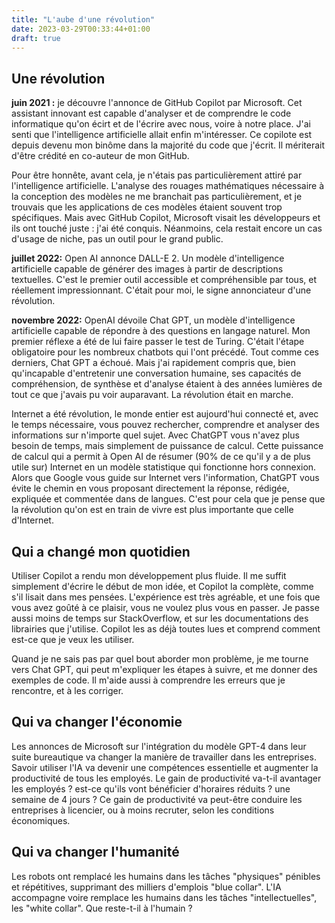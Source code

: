 ```yaml
---
title: "L'aube d'une révolution"
date: 2023-03-29T00:33:44+01:00
draft: true
---
```


## Une révolution

__juin 2021 :__ je découvre l'annonce de GitHub Copilot par Microsoft. Cet assistant innovant est capable d'analyser et de comprendre le code informatique qu'on écirt et de l'écrire avec nous, voire à notre place. J'ai senti que l'intelligence artificielle allait enfin m'intéresser. Ce copilote est depuis devenu mon binôme dans la majorité du code que j'écrit. Il mériterait d'être crédité en co-auteur de mon GitHub.

Pour être honnête, avant cela, je n'étais pas particulièrement attiré par l'intelligence artificielle. L'analyse des rouages mathématiques nécessaire à la conception des modèles ne me branchait pas particulièrement, et je trouvais que les applications de ces modèles étaient souvent trop spécifiques. Mais avec GitHub Copilot, Microsoft visait les développeurs et ils ont touché juste : j'ai été conquis. Néanmoins, cela restait encore un cas d'usage de niche, pas un outil pour le grand public. 

__juillet 2022:__ Open AI annonce DALL-E 2. Un modèle d'intelligence artificielle capable de générer des images à partir de descriptions textuelles. C'est le premier outil accessible et compréhensible par tous, et réellement impressionnant. C'était pour moi, le signe annonciateur d'une révolution.

__novembre 2022:__ OpenAI dévoile Chat GPT, un modèle d'intelligence artificielle capable de répondre à des questions en langage naturel. Mon premier réflexe a été de lui faire passer le test de Turing. C'était l'étape obligatoire pour les nombreux chatbots qui l'ont précédé. Tout comme ces derniers, Chat GPT a échoué. Mais j'ai rapidement compris que, bien qu'incapable d'entretenir une conversation humaine, ses capacités de compréhension, de synthèse et d'analyse étaient à des années lumières de tout ce que j'avais pu voir auparavant. La révolution était en marche.

Internet a été révolution, le monde entier est aujourd'hui connecté et, avec le temps nécessaire, vous pouvez rechercher, comprendre et analyser des informations sur n'importe quel sujet. Avec ChatGPT vous n'avez plus besoin de temps, mais simplement de puissance de calcul. Cette puissance de calcul qui a permit à Open AI de résumer (90% de ce qu'il y a de plus utile sur) Internet en un modèle statistique qui fonctionne hors connexion. Alors que Google vous guide sur Internet vers l'information, ChatGPT vous évite le chemin en vous proposant directement la réponse, rédigée, expliquée et commentée dans de langues. C'est pour cela que je pense que la révolution qu'on est en train de vivre est plus importante que celle d'Internet.

## Qui a changé mon quotidien

Utiliser Copilot a rendu mon développement plus fluide. Il me suffit simplement d'écrire le début de mon idée, et Copilot la complète, comme s'il lisait dans mes pensées. L'expérience est très agréable, et une fois que vous avez goûté à ce plaisir, vous ne voulez plus vous en passer. Je passe aussi moins de temps sur StackOverflow, et sur les documentations des librairies que j'utilise. Copilot les as déjà toutes lues et comprend comment est-ce que je veux les utiliser. 

Quand je ne sais pas par quel bout aborder mon problème, je me tourne vers Chat GPT, qui peut m'expliquer les étapes à suivre, et me donner des exemples de code. Il m'aide aussi à comprendre les erreurs que je rencontre, et à les corriger.

## Qui va changer l'économie
Les annonces de Microsoft sur l'intégration du modèle GPT-4 dans leur suite bureautique va changer la manière de travailler dans les entreprises. Savoir utiliser l'IA va devenir une compétences essentielle et augmenter la productivité de tous les employés. Le gain de productivité va-t-il avantager les employés ? est-ce qu'ils vont bénéficier d'horaires réduits ? une semaine de 4 jours ?  Ce gain de productivité va peut-être conduire les entreprises à licencier, ou à moins recruter, selon les conditions économiques. 
## Qui va changer l'humanité

Les robots ont remplacé les humains dans les tâches "physiques" pénibles et répétitives, supprimant des milliers d'emplois "blue collar". L'IA accompagne voire remplace les humains dans les tâches "intellectuelles", les "white collar". Que reste-t-il à l'humain ? 
